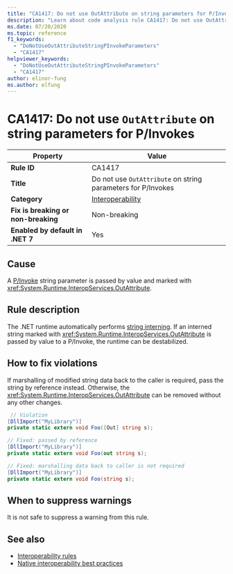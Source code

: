 ```yaml
---
title: "CA1417: Do not use OutAttribute on string parameters for P/Invokes (code analysis)"
description: "Learn about code analysis rule CA1417: Do not use OutAttribute on string parameters for P/Invokes"
ms.date: 07/20/2020
ms.topic: reference
f1_keywords:
  - "DoNotUseOutAttributeStringPInvokeParameters"
  - "CA1417"
helpviewer_keywords:
  - "DoNotUseOutAttributeStringPInvokeParameters"
  - "CA1417"
author: elinor-fung
ms.author: elfung
---
```

# CA1417: Do not use `OutAttribute` on string parameters for P/Invokes

| Property                            | Value                                                        |
|-------------------------------------|--------------------------------------------------------------|
| **Rule ID**                         | CA1417                                                       |
| **Title**                           | Do not use `OutAttribute` on string parameters for P/Invokes |
| **Category**                        | [Interoperability](interoperability-warnings.md)             |
| **Fix is breaking or non-breaking** | Non-breaking                                                 |
| **Enabled by default in .NET 7**    | Yes                                                          |

## Cause

A [P/Invoke](../../../standard/native-interop/pinvoke.md) string parameter is passed by value and marked with
<xref:System.Runtime.InteropServices.OutAttribute>.

## Rule description

The .NET runtime automatically performs [string interning](/dotnet/api/system.string.intern#remarks). If an interned string marked with <xref:System.Runtime.InteropServices.OutAttribute> is passed by value to a P/Invoke, the runtime can be destabilized.

## How to fix violations

If marshalling of modified string data back to the caller is required, pass the string by reference instead. Otherwise, the <xref:System.Runtime.InteropServices.OutAttribute> can be removed without any other changes.

```csharp
 // Violation
[DllImport("MyLibrary")]
private static extern void Foo([Out] string s);

// Fixed: passed by reference
[DllImport("MyLibrary")]
private static extern void Foo(out string s);

// Fixed: marshalling data back to caller is not required
[DllImport("MyLibrary")]
private static extern void Foo(string s);
```

## When to suppress warnings

It is not safe to suppress a warning from this rule.

## See also

- [Interoperability rules](interoperability-warnings.md)
- [Native interoperability best practices](../../../standard/native-interop/best-practices.md)

